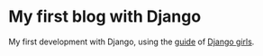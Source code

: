 # My first blog with Django
My first development with Django, using the [guide](https://tutorial.djangogirls.org/es/) of [Django girls](https://djangogirls.org/).
